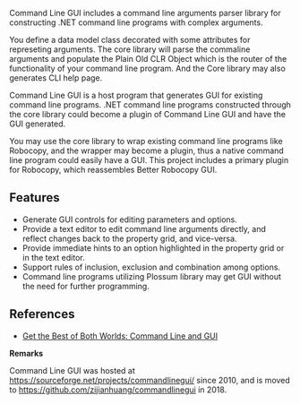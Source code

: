 Command Line GUI includes a command line arguments parser library for constructing .NET command line programs with complex arguments.

You define a data model class decorated with some attributes for represeting arguments. The core library will parse the commaline arguments and populate the Plain Old CLR Object which is the router of the functionality of your command line program. And the Core library may also generates CLI help page.

Command Line GUI is a host program that generates GUI for existing command line programs. .NET command line programs constructed through the core library could become a plugin of Command Line GUI and have the GUI generated.

You may use the core library to wrap existing command line programs like Robocopy, and the wrapper may become a plugin, thus a native command line program could easily have a GUI. This project includes a primary plugin for Robocopy, which reassembles Better Robocopy GUI.


## Features

* Generate GUI controls for editing parameters and options.
* Provide a text editor to edit command line arguments directly, and reflect changes back to the property grid, and vice-versa.
* Provide immediate hints to an option highlighted in the property grid or in the text editor.
* Support rules of inclusion, exclusion and combination among options.
* Command line programs utilizing Plossum library may get GUI without the need for further programming.

## References

* [Get the Best of Both Worlds: Command Line and GUI](https://www.codeproject.com/Articles/649950/Get-the-Best-of-Both-Worlds-Command-Line-and-GUI)




**Remarks**

Command Line GUI was hosted at https://sourceforge.net/projects/commandlinegui/ since 2010, and is moved to https://github.com/zijianhuang/commandlinegui in 2018.